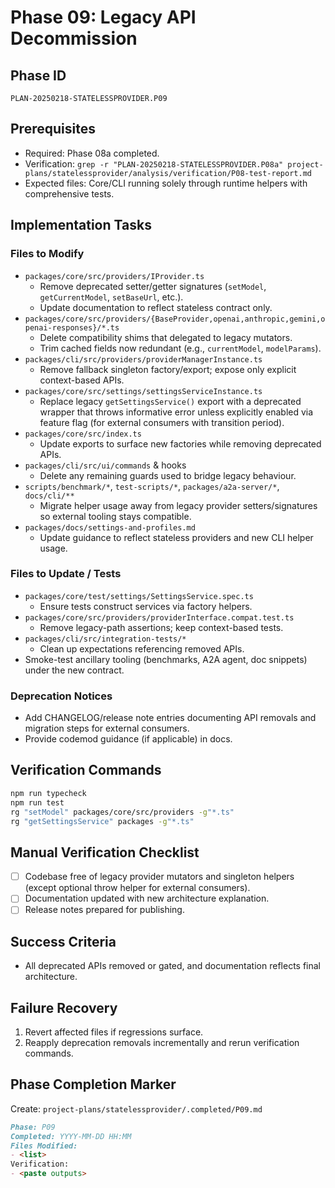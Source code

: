 # Phase 09: Legacy API Decommission

## Phase ID

`PLAN-20250218-STATELESSPROVIDER.P09`

## Prerequisites

- Required: Phase 08a completed.
- Verification: `grep -r "PLAN-20250218-STATELESSPROVIDER.P08a" project-plans/statelessprovider/analysis/verification/P08-test-report.md`
- Expected files: Core/CLI running solely through runtime helpers with comprehensive tests.

## Implementation Tasks

### Files to Modify

- `packages/core/src/providers/IProvider.ts`
  - Remove deprecated setter/getter signatures (`setModel`, `getCurrentModel`, `setBaseUrl`, etc.).
  - Update documentation to reflect stateless contract only.
- `packages/core/src/providers/{BaseProvider,openai,anthropic,gemini,openai-responses}/*.ts`
  - Delete compatibility shims that delegated to legacy mutators.
  - Trim cached fields now redundant (e.g., `currentModel`, `modelParams`).
- `packages/cli/src/providers/providerManagerInstance.ts`
  - Remove fallback singleton factory/export; expose only explicit context-based APIs.
- `packages/core/src/settings/settingsServiceInstance.ts`
  - Replace legacy `getSettingsService()` export with a deprecated wrapper that throws informative error unless explicitly enabled via feature flag (for external consumers with transition period).
- `packages/core/src/index.ts`
  - Update exports to surface new factories while removing deprecated APIs.
- `packages/cli/src/ui/commands` & hooks
  - Delete any remaining guards used to bridge legacy behaviour.
- `scripts/benchmark/*`, `test-scripts/*`, `packages/a2a-server/*`, `docs/cli/**`
  - Migrate helper usage away from legacy provider setters/signatures so external tooling stays compatible.
- `packages/docs/settings-and-profiles.md`
  - Update guidance to reflect stateless providers and new CLI helper usage.

### Files to Update / Tests

- `packages/core/test/settings/SettingsService.spec.ts`
  - Ensure tests construct services via factory helpers.
- `packages/core/src/providers/providerInterface.compat.test.ts`
  - Remove legacy-path assertions; keep context-based tests.
- `packages/cli/src/integration-tests/*`
  - Clean up expectations referencing removed APIs.
- Smoke-test ancillary tooling (benchmarks, A2A agent, doc snippets) under the new contract.

### Deprecation Notices

- Add CHANGELOG/release note entries documenting API removals and migration steps for external consumers.
- Provide codemod guidance (if applicable) in docs.

## Verification Commands

```bash
npm run typecheck
npm run test
rg "setModel" packages/core/src/providers -g"*.ts"
rg "getSettingsService" packages -g"*.ts"
```

## Manual Verification Checklist

- [ ] Codebase free of legacy provider mutators and singleton helpers (except optional throw helper for external consumers).
- [ ] Documentation updated with new architecture explanation.
- [ ] Release notes prepared for publishing.

## Success Criteria

- All deprecated APIs removed or gated, and documentation reflects final architecture.

## Failure Recovery

1. Revert affected files if regressions surface.
2. Reapply deprecation removals incrementally and rerun verification commands.

## Phase Completion Marker

Create: `project-plans/statelessprovider/.completed/P09.md`

```markdown
Phase: P09
Completed: YYYY-MM-DD HH:MM
Files Modified:
- <list>
Verification:
- <paste outputs>
```
